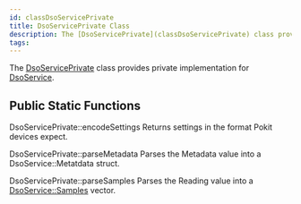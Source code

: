 ```yaml
---
id: classDsoServicePrivate
title: DsoServicePrivate Class
description: The [DsoServicePrivate](classDsoServicePrivate) class provides private implementation for [DsoService](classDsoService).
tags:
---
```

The [DsoServicePrivate](classDsoServicePrivate) class provides private implementation for [DsoService](classDsoService).



## Public Static Functions



DsoServicePrivate::encodeSettings
Returns settings in the format Pokit devices expect.




DsoServicePrivate::parseMetadata
Parses the Metadata value into a DsoService::Metatdata struct.




DsoServicePrivate::parseSamples
Parses the Reading value into a [DsoService::Samples](classDsoService_1a99b8139924e2ef845cca81ca7c340d2c) vector.




